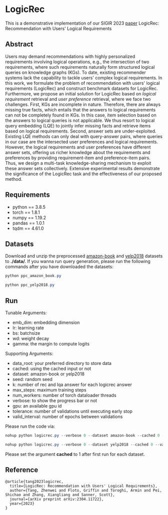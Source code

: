 # LogicRec

This is a demonstrative implementation of our SIGIR 2023 [paper](https://arxiv.org/abs/2304.11722) LogicRec: Recommendation with Users' Logical Requirements

## Abstract

Users may demand recommendations with highly personalized requirements involving logical operations, e.g., the intersection of two requirements, where such requirements naturally form structured logical queries on knowledge graphs (KGs). To date, existing recommender systems lack the capability to tackle users' complex logical requirements. In this work, we formulate the problem of recommendation with users' logical requirements (LogicRec) and construct benchmark datasets for LogicRec. Furthermore, we propose an initial solution for LogicRec based on $\textit{logical requirement}$ retrieval and $\textit{user preference}$ retrieval, where we face two challenges. First, KGs are incomplete in nature. Therefore, there are always missing true facts, which entails that the answers to logical requirements can not be completely found in KGs. In this case, item selection based on the answers to logical queries is not applicable. We thus resort to logical query embedding (LQE) to jointly infer missing facts and retrieve items based on logical requirements. Second, answer sets are under-exploited. Existing LQE methods can only deal with query-answer pairs, where queries in our case are the intersected user preferences and logical requirements. However, the logical requirements and user preferences have different answer sets, offering us richer knowledge about the requirements and preferences by providing requirement-item and preference-item pairs. Thus, we design a multi-task knowledge-sharing mechanism to exploit these answer sets collectively. Extensive experimental results demonstrate the significance of the LogicRec task and the effectiveness of our proposed method.

## Requirements
* python == 3.8.5
* torch == 1.8.1
* numpy == 1.19.2
* pandas == 1.0.1
* tqdm == 4.61.0

## Datasets
Download and unzip the preprocessed [amazon-book](https://drive.google.com/file/d/10sLVpfbBEBLp-MFc7_Bfz75puYEIaMSM/view?usp=share_link) and [yelp2018](https://drive.google.com/file/d/1NYYzSOmuLZ37PIYc5OIoLAcVDqrZ0rd5/view?usp=share_link) datasets to **./data/**. If you wanna run query generation, please run the following commands after you have downloaded the datasets:

```powershell
python ppc_amazon_book.py 
```

```powershell
python ppc_yelp2018.py 
```


## Run

Tunable Arguments:
- emb_dim: embedding dimension
- lr: learning rate
- bs: batchsize
- wd: weight decay
- gamma: the margin to compute logits

Supporting Arguments:
- data_root: your preferred directory to store data
- cached: using the cached input or not
- dataset: amazon-book or yelp2018
- seed: random seed
- k: number of rec and lqa answer for each logicrec answer
- max_steps: maximum training steps
- num_workers: number of torch dataloader threads
- verbose: to show the progress bar or not
- gpu: an available gpu id
- tolerance: number of validations until executing early stop
- valid_interval: number of epochs between validations

Please run the code via:

```powershell
nohup python logicrec.py --verbose 0 --dataset amazon-book --cached 0 --valid_interval 5000 --max_steps 1000000 --num_workers 4 --bs 4096 --tolerance 3 --emb_dim 256 >amazon-book.log 2>&1 &
```

```powershell
nohup python logicrec.py --verbose 0 --dataset yelp2018 --cached 0 --valid_interval 5000 --max_steps 1000000 --num_workers 4 --bs 4096 --tolerance 3 --emb_dim 256 >amazon-book.log 2>&1 &
```

Please set the argument **cached** to 1 after first run for each dataset.

## Reference

```
@article{tang2023logicrec,
  title={LogicRec: Recommendation with Users' Logical Requirements},
  author={Tang, Zhenwei and Floto, Griffin and Toroghi, Armin and Pei, Shichao and Zhang, Xiangliang and Sanner, Scott},
  journal={arXiv preprint arXiv:2304.11722},
  year={2023}
}
```
